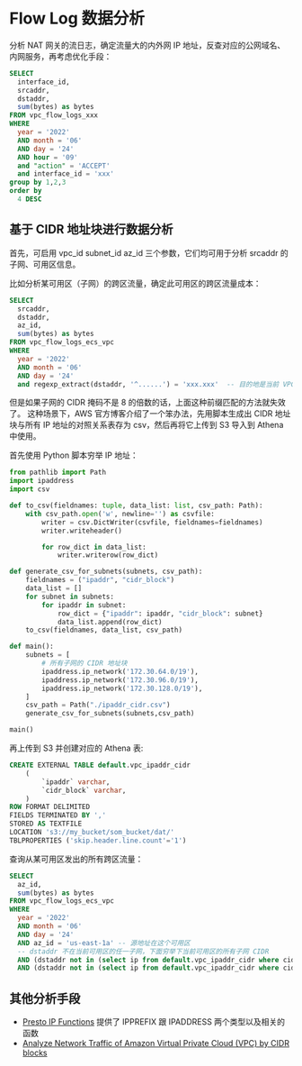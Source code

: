 # Flow Log 数据分析

分析 NAT 网关的流日志，确定流量大的内外网 IP 地址，反查对应的公网域名、内网服务，再考虑优化手段：

```sql
SELECT
  interface_id,
  srcaddr,
  dstaddr,
  sum(bytes) as bytes
FROM vpc_flow_logs_xxx
WHERE
  year = '2022'
  AND month = '06'
  AND day = '24'
  AND hour = '09'
  and "action" = 'ACCEPT'
  and interface_id = 'xxx'
group by 1,2,3
order by
  4 DESC
```

## 基于 CIDR 地址块进行数据分析

首先，可启用 vpc_id subnet_id az_id 三个参数，它们均可用于分析 srcaddr 的子网、可用区信息。

比如分析某可用区（子网）的跨区流量，确定此可用区的跨区流量成本：

```sql
SELECT
  srcaddr,
  dstaddr,
  az_id,
  sum(bytes) as bytes
FROM vpc_flow_logs_ecs_vpc
WHERE
  year = '2022'
  AND month = '06'
  AND day = '24'
  and regexp_extract(dstaddr, '^......') = 'xxx.xxx'  -- 目的地是当前 VPC xxx.xxx.0.0/16，即 VPC 内部流量
```

但是如果子网的 CIDR 掩码不是 8 的倍数的话，上面这种前缀匹配的方法就失效了。
这种场景下，AWS 官方博客介绍了一个笨办法，先用脚本生成出 CIDR 地址块与所有 IP 地址的对照关系表存为 csv，然后再将它上传到 S3 导入到 Athena 中使用。

首先使用 Python 脚本穷举 IP 地址：

```python
from pathlib import Path
import ipaddress
import csv

def to_csv(fieldnames: tuple, data_list: list, csv_path: Path):
    with csv_path.open('w', newline='') as csvfile:
        writer = csv.DictWriter(csvfile, fieldnames=fieldnames)
        writer.writeheader()

        for row_dict in data_list:
            writer.writerow(row_dict)

def generate_csv_for_subnets(subnets, csv_path):
    fieldnames = ("ipaddr", "cidr_block")
    data_list = []
    for subnet in subnets:
        for ipaddr in subnet:
            row_dict = {"ipaddr": ipaddr, "cidr_block": subnet}
            data_list.append(row_dict)
    to_csv(fieldnames, data_list, csv_path)

def main():
    subnets = [
        # 所有子网的 CIDR 地址块
        ipaddress.ip_network('172.30.64.0/19'),
        ipaddress.ip_network('172.30.96.0/19'),
        ipaddress.ip_network('172.30.128.0/19'),
    ]
    csv_path = Path("./ipaddr_cidr.csv")
    generate_csv_for_subnets(subnets,csv_path)

main()
```

再上传到 S3 并创建对应的 Athena 表:

```sql
CREATE EXTERNAL TABLE default.vpc_ipaddr_cidr
    (
        `ipaddr` varchar,
        `cidr_block` varchar,
    )
ROW FORMAT DELIMITED
FIELDS TERMINATED BY ','
STORED AS TEXTFILE
LOCATION 's3://my_bucket/som_bucket/dat/'
TBLPROPERTIES ('skip.header.line.count'='1')
```

查询从某可用区发出的所有跨区流量：

```sql
SELECT
  az_id,
  sum(bytes) as bytes
FROM vpc_flow_logs_ecs_vpc
WHERE
  year = '2022'
  AND month = '06'
  AND day = '24'
  AND az_id = 'us-east-1a' -- 源地址在这个可用区
  -- dstaddr 不在当前可用区的任一子网，下面穷举下当前可用区的所有子网 CIDR
  AND (dstaddr not in (select ip from default.vpc_ipaddr_cidr where cidr_block='172.30.64.0/19'))
  AND (dstaddr not in (select ip from default.vpc_ipaddr_cidr where cidr_block='172.30.96.0/19'))
```


## 其他分析手段

- [Presto IP Functions](https://prestodb.io/docs/current/functions/ip.html) 提供了 IPPREFIX 跟 IPADDRESS 两个类型以及相关的函数
- [Analyze Network Traffic of Amazon Virtual Private Cloud (VPC) by CIDR blocks](https://aws.amazon.com/cn/blogs/networking-and-content-delivery/analyze-network-traffic-of-amazon-virtual-private-cloud-vpc-by-cidr-blocks/)

